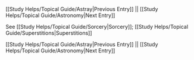[[Study Helps/Topical Guide/Astray|Previous Entry]]  ||  [[Study Helps/Topical Guide/Astronomy|Next Entry]]

 See [[Study Helps/Topical Guide/Sorcery|Sorcery]]; [[Study Helps/Topical Guide/Superstitions|Superstitions]]

[[Study Helps/Topical Guide/Astray|Previous Entry]]  ||  [[Study Helps/Topical Guide/Astronomy|Next Entry]]